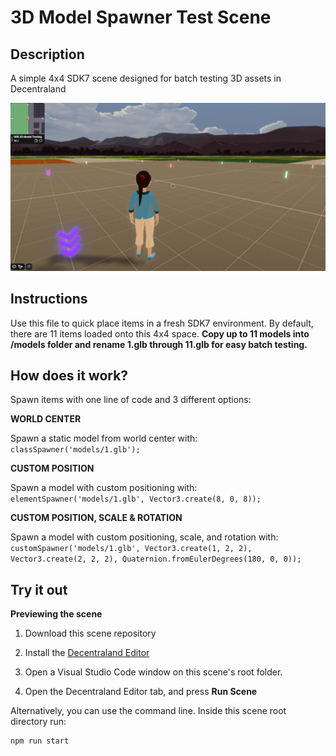 # 3D Model Spawner Test Scene

## Description

A simple 4x4 SDK7 scene designed for batch testing 3D assets in Decentraland

<img src="/images/scene-thumbnail.png">

## Instructions

Use this file to quick place items in a fresh SDK7 environment. By default, there are 11 items loaded onto this 4x4 space. **Copy up to 11 models into /models folder and rename 1.glb through 11.glb for easy batch testing.**

## How does it work?

Spawn items with one line of code and 3 different options:

**WORLD CENTER**

Spawn a static model from world center with: 
```classSpawner('models/1.glb');```

**CUSTOM POSITION**

Spawn a model with custom positioning with: 
```elementSpawner('models/1.glb', Vector3.create(8, 0, 8));```

**CUSTOM POSITION, SCALE & ROTATION**

Spawn a model with custom positioning, scale, and rotation with: 
```customSpawner('models/1.glb', Vector3.create(1, 2, 2), Vector3.create(2, 2, 2), Quaternion.fromEulerDegrees(180, 0, 0));```

## Try it out

**Previewing the scene**

1. Download this scene repository

2. Install the [Decentraland Editor](https://docs.decentraland.org/creator/development-guide/sdk7/editor/)

3. Open a Visual Studio Code window on this scene's root folder.

4. Open the Decentraland Editor tab, and press **Run Scene**

Alternatively, you can use the command line. Inside this scene root directory run:

```
npm run start
```

